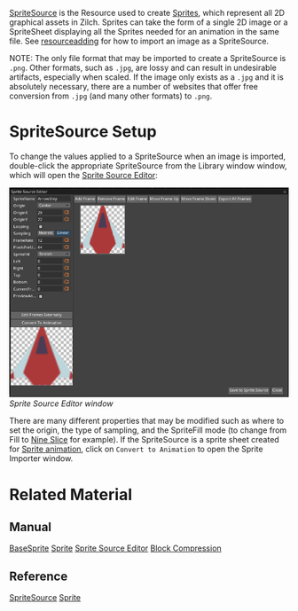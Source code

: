 [SpriteSource](../../../../code_reference/class_reference/spritesource.md) is the Resource used to create [Sprites](../sprites/sprite.md), which represent all 2D graphical assets in Zilch.  Sprites can take the form of a single 2D image or a SpriteSheet displaying all the Sprites needed for an animation in the same file. See [resourceadding](../../editor/editorcommands/resourceadding.md) for how to import an image as a SpriteSource.

NOTE: The only file format that may be imported to create a SpriteSource is `.png`. Other formats, such as `.jpg`, are lossy and can result in undesirable artifacts, especially when scaled. If the image only exists as a `.jpg` and it is absolutely necessary, there are a number of websites that offer free conversion from `.jpg` (and many other formats) to `.png`.

 #  SpriteSource Setup
To change the values applied to a SpriteSource when an image is imported, double-click the appropriate SpriteSource from the Library window window, which will open the [Sprite Source Editor](../sprites/spritesourceeditor.md):



![SpriteSourceEditor](https://raw.githubusercontent.com/ZilchEngine/ZilchFiles/master/doc_files/47311.png) *Sprite Source Editor window*


There are many different properties that may be modified such as where to set the origin, the type of sampling, and the SpriteFill mode (to change from Fill to [Nine Slice](../sprites/area.md) for example). If the SpriteSource is a sprite sheet created for [ Sprite animation](../sprites/spritesourceeditor.md#creating-sprite-animatio), click on `Convert to Animation` to open the Sprite Importer window.

 # Related Material

 ## Manual
 [BaseSprite](../sprites/basesprite.md)
 [Sprite](../sprites/sprite.md)
 [Sprite Source Editor](../sprites/spritesourceeditor.md)
 [Block Compression](block_compression.md)

 ## Reference
 [SpriteSource](../../../code_reference/class_reference/spritesource.md) 
 [Sprite](../../../code_reference/class_reference/sprite.md)  

 